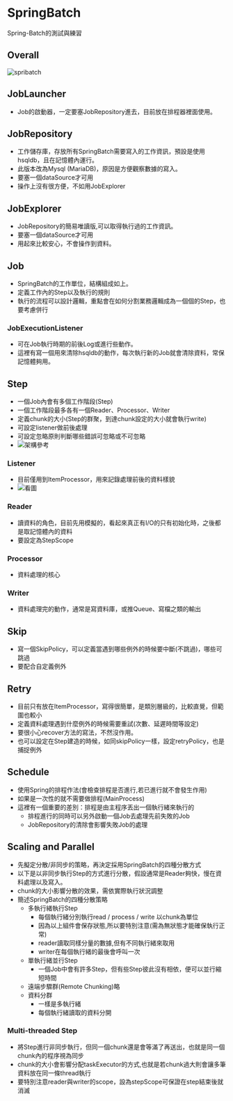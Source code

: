 # SpringBatch
Spring-Batch的測試與練習

## Overall

![spribatch](https://user-images.githubusercontent.com/24807021/45210259-a74be000-b2c1-11e8-86fa-0d3085812500.png)

## JobLauncher
- Job的啟動器，一定要塞JobRepository進去，目前放在排程器裡面使用。

## JobRepository

- 工作儲存庫，存放所有SpringBatch需要寫入的工作資訊，預設是使用hsqldb，且在記憶體內運行。
- 此版本改為Mysql (MariaDB)，原因是方便觀察數據的寫入。
- 要塞一個dataSource才可用
- 操作上沒有很方便，不如用JobExplorer

## JobExplorer

- JobRepository的簡易唯讀版,可以取得執行過的工作資訊。
- 要塞一個dataSource才可用
- 用起來比較安心，不會操作到資料。

## Job

- SpringBatch的工作單位，結構組成如上。
- 定義工作內的Step以及執行的規則
- 執行的流程可以設計邏輯，重點會在如何分割業務邏輯成為一個個的Step，也要考慮併行

### JobExecutionListener

- 可在Job執行時期的前後Log或進行些動作。
- 這裡有寫一個用來清除hsqldb的動作，每次執行新的Job就會清除資料，常保記憶體夠用。

## Step

- 一個Job內會有多個工作階段(Step)
- 一個工作階段最多各有一個Reader、Processor、Writer
- 定義chunk的大小(Step的群聚，到達chunk設定的大小就會執行write)
- 可設定listener做前後處理
- 可設定忽略原則判斷哪些錯誤可忽略或不可忽略
- ![架構參考](https://blog.codecentric.de/files/2012/03/Blog_Transactions_Listeners-1024x528.png)

### Listener
- 目前僅用到ItemProcessor，用來記錄處理前後的資料樣貌
- ![看圖](https://upload-images.jianshu.io/upload_images/5384456-635ef0821a2d799a.png)

### Reader
- 讀資料的角色，目前先用模擬的，看起來真正有I/O的只有初始化時，之後都是取記憶體內的資料
- 要設定為StepScope

### Processor
- 資料處理的核心

### Writer
- 資料處理完的動作，通常是寫資料庫，或推Queue、寫檔之類的輸出

## Skip
- 寫一個SkipPolicy，可以定義當遇到哪些例外的時候要中斷(不跳過)，哪些可跳過
- 要配合自定義例外

## Retry
- 目前只有放在ItemProcessor，寫得很簡單，是類別層級的，比較直覺，但範圍也較小
- 定義資料處理遇到什麼例外的時候需要重試(次數、延遲時間等設定)
- 要很小心recover方法的寫法，不然沒作用。
- 也可以設定在Step建造的時候，如同skipPolicy一樣，設定retryPolicy，也是捕捉例外

## Schedule
- 使用Spring的排程作法(會檢查排程是否進行,若已進行就不會發生作用)
- 如果是一次性的就不需要做排程(MainProcess)
- 這裡有一個重要的差別：排程是由主程序丟出一個執行緒來執行的
  - 排程進行的同時可以另外啟動一個Job去處理先前失敗的Job
  - JobRepository的清除會影響失敗Job的處理

## Scaling and Parallel
- 先擬定分散/非同步的策略，再決定採用SpringBatch的四種分散方式
- 以下是以非同步執行Step的方式進行分散，假設通常是Reader夠快，慢在資料處理以及寫入。
- chunk的大小影響分散的效果，需依實際執行狀況調整
- 簡述SpringBatch的四種分散策略
  - 多執行緒執行Step
    - 每個執行緒分別執行read / process / write 以chunk為單位
    - 因為以上組件會保存狀態,所以要特別注意(需為無狀態才能確保執行正常)
    - reader讀取同樣分量的數據,但有不同執行緒來取用
    - writer在每個執行緒的最後會呼叫一次
  - 單執行緒並行Step
    - 一個Job中會有許多Step，但有些Step彼此沒有相依，便可以並行縮短時間
  - 遠端步驟群(Remote Chunking)略
  - 資料分群
    - 一樣是多執行緒
    - 每個執行緒讀取的資料分開
    
### Multi-threaded Step
- 將Step進行非同步執行，但同一個chunk還是會等滿了再送出，也就是同一個chunk內的程序視為同步
- chunk的大小會影響分配taskExecutor的方式,也就是若chunk過大則會讓多筆資料放在同一條thread執行
- 要特別注意reader與writer的scope，設為stepScope可保證在step結束後就消滅